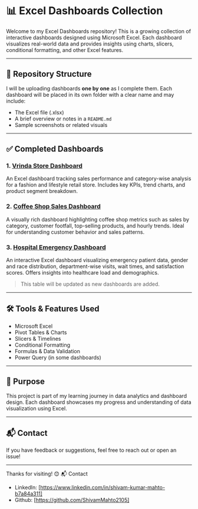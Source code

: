 # 📊 Excel Dashboards Collection

Welcome to my Excel Dashboards repository! This is a growing collection of interactive dashboards designed using Microsoft Excel. Each dashboard visualizes real-world data and provides insights using charts, slicers, conditional formatting, and other Excel features.

---

## 📁 Repository Structure

I will be uploading dashboards **one by one** as I complete them. Each dashboard will be placed in its own folder with a clear name and may include:

- The Excel file (.xlsx)
- A brief overview or notes in a `README.md`
- Sample screenshots or related visuals

---

## ✅ Completed Dashboards

### 1. [Vrinda Store Dashboard](https://github.com/Shivam-DataAnalytics/Excel-Dashboards/tree/main/1_Vrinda_store)  
An Excel dashboard tracking sales performance and category-wise analysis for a fashion and lifestyle retail store. Includes key KPIs, trend charts, and product segment breakdown.

### 2. [Coffee Shop Sales Dashboard](https://github.com/Shivam-DataAnalytics/Excel-Dashboards/tree/main/2_Coffee%20Shop%20Sales)  
A visually rich dashboard highlighting coffee shop metrics such as sales by category, customer footfall, top-selling products, and hourly trends. Ideal for understanding customer behavior and sales patterns.

### 3. [Hospital Emergency Dashboard](https://github.com/Shivam-DataAnalytics/Excel-Dashboards-Basic-/tree/main/3_Hospital_Emerengy_dashboard)  
An interactive Excel dashboard visualizing emergency patient data, gender and race distribution, department-wise visits, wait times, and satisfaction scores. Offers insights into healthcare load and demographics.


> This table will be updated as new dashboards are added.

---

## 🛠️ Tools & Features Used

- Microsoft Excel
- Pivot Tables & Charts
- Slicers & Timelines
- Conditional Formatting
- Formulas & Data Validation
- Power Query (in some dashboards)

---

## 📌 Purpose

This project is part of my learning journey in data analytics and dashboard design. Each dashboard showcases my progress and understanding of data visualization using Excel.

---

## 📬 Contact

If you have feedback or suggestions, feel free to reach out or open an issue!

---

Thanks for visiting! 😊
📬 Contact
- LinkedIn: [https://www.linkedin.com/in/shivam-kumar-mahto-b7a84a311]
- Github: [https://github.com/ShivamMahto2105]
